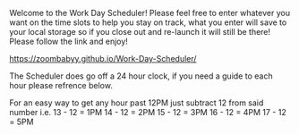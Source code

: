 Welcome to the Work Day Scheduler! Please feel free to enter whatever you want on the time slots to help you stay on track, what you enter will save to your local storage so if you close out and re-launch it will still be there! Please follow the link and enjoy!

https://zoombabyy.github.io/Work-Day-Scheduler/

The Scheduler does go off a 24 hour clock, if you need a guide to each hour please refrence below.

For an easy way to get any hour past 12PM just subtract 12 from said number i.e.
13 - 12 = 1PM
14 - 12 = 2PM
15 - 12 = 3PM
16 - 12 = 4PM
17 - 12 = 5PM
